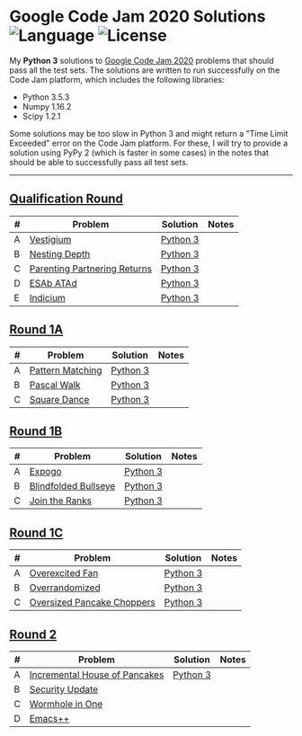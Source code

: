 # Google Code Jam 2020 Solutions ![Language](https://img.shields.io/badge/language-Python%203-orange) ![License](https://img.shields.io/github/license/theXYZT/codejam-2020)

My **Python 3** solutions to [Google Code Jam 2020](https://codingcompetitions.withgoogle.com/codejam/archive/2020) problems that should pass all the test sets. The solutions are written to run successfully on the Code Jam platform, which includes the following libraries:

 * Python 3.5.3
 * Numpy 1.16.2
 * Scipy 1.2.1

Some solutions may be too slow in Python 3 and might return a "Time Limit Exceeded" error on the Code Jam platform. For these, I will try to provide a solution using PyPy 2 (which is faster in some cases) in the notes that should be able to successfully pass all test sets.

---

## [Qualification Round](https://codingcompetitions.withgoogle.com/codejam/round/000000000019fd27)

| # | Problem | Solution | Notes |
|---|---------|----------|-------|
| A | [Vestigium](https://codingcompetitions.withgoogle.com/codejam/round/000000000019fd27/000000000020993c) | [Python 3](https://github.com/theXYZT/codejam-2020/blob/master/Qualification%20Round/vestigium.py) |  |
| B | [Nesting Depth](https://codingcompetitions.withgoogle.com/codejam/round/000000000019fd27/0000000000209a9f) | [Python 3](https://github.com/theXYZT/codejam-2020/blob/master/Qualification%20Round/nesting-depth.py) |  |
| C | [Parenting Partnering Returns](https://codingcompetitions.withgoogle.com/codejam/round/000000000019fd27/000000000020bdf9) | [Python 3](https://github.com/theXYZT/codejam-2020/blob/master/Qualification%20Round/parenting-partnering-returns.py) |  |
| D | [ESAb ATAd](https://codingcompetitions.withgoogle.com/codejam/round/000000000019fd27/0000000000209a9e) | [Python 3](https://github.com/theXYZT/codejam-2020/blob/master/Qualification%20Round/esab-atad.py) |  |
| E | [Indicium](https://codingcompetitions.withgoogle.com/codejam/round/000000000019fd27/0000000000209aa0) | [Python 3](https://github.com/theXYZT/codejam-2020/blob/master/Qualification%20Round/indicium.py) |  |


## [Round 1A](https://codingcompetitions.withgoogle.com/codejam/round/000000000019fd74)

| # | Problem | Solution | Notes |
|---|---------|----------|-------|
| A | [Pattern Matching](https://codingcompetitions.withgoogle.com/codejam/round/000000000019fd74/00000000002b3034) | [Python 3](https://github.com/theXYZT/codejam-2020/blob/master/Round%201A/pattern-matching.py) | |
| B | [Pascal Walk](https://codingcompetitions.withgoogle.com/codejam/round/000000000019fd74/00000000002b1353) | [Python 3](https://github.com/theXYZT/codejam-2020/blob/master/Round%201A/pascal-walk.py) | |
| C | [Square Dance](https://codingcompetitions.withgoogle.com/codejam/round/000000000019fd74/00000000002b1355) | [Python 3](https://github.com/theXYZT/codejam-2020/blob/master/Round%201A/square-dance.py) | |


## [Round 1B](https://codingcompetitions.withgoogle.com/codejam/round/000000000019fef2)

| # | Problem | Solution | Notes |
|---|---------|----------|-------|
| A | [Expogo](https://codingcompetitions.withgoogle.com/codejam/round/000000000019fef2/00000000002d5b62) | [Python 3](https://github.com/theXYZT/codejam-2020/blob/master/Round%201B/expogo.py) | |
| B | [Blindfolded Bullseye](https://codingcompetitions.withgoogle.com/codejam/round/000000000019fef2/00000000002d5b63) | [Python 3](https://github.com/theXYZT/codejam-2020/blob/master/Round%201B/blindfolded-bullseye.py) | |
| C | [Join the Ranks](https://codingcompetitions.withgoogle.com/codejam/round/000000000019fef2/00000000002d5b64) | [Python 3](https://github.com/theXYZT/codejam-2020/blob/master/Round%201B/join-the-ranks.py) | |


## [Round 1C](https://codingcompetitions.withgoogle.com/codejam/round/000000000019fef4)

| # | Problem | Solution | Notes |
|---|---------|----------|-------|
| A | [Overexcited Fan](https://codingcompetitions.withgoogle.com/codejam/round/000000000019fef4/0000000000317409) | [Python 3](https://github.com/theXYZT/codejam-2020/blob/master/Round%201C/overexcited-fan.py) | |
| B | [Overrandomized](https://codingcompetitions.withgoogle.com/codejam/round/000000000019fef4/00000000003179a1) | [Python 3](https://github.com/theXYZT/codejam-2020/blob/master/Round%201C/overrandomized.py) | |
| C | [Oversized Pancake Choppers](https://codingcompetitions.withgoogle.com/codejam/round/000000000019fef4/00000000003172d1) | [Python 3](https://github.com/theXYZT/codejam-2020/blob/master/Round%201C/oversized-pancake-choppers.py) | |


## [Round 2](https://codingcompetitions.withgoogle.com/codejam/round/000000000019ffb9)

| # | Problem | Solution | Notes |
|---|---------|----------|-------|
| A | [Incremental House of Pancakes](https://codingcompetitions.withgoogle.com/codejam/round/000000000019ffb9/00000000003384ea) | [Python 3](https://github.com/theXYZT/codejam-2020/blob/master/Round%202/incremental-house-of-pancakes.py) | |
| B | [Security Update](https://codingcompetitions.withgoogle.com/codejam/round/000000000019ffb9/000000000033871f) | []() | |
| C | [Wormhole in One](https://codingcompetitions.withgoogle.com/codejam/round/000000000019ffb9/00000000003386d0) | []() | |
| D | [Emacs++](https://codingcompetitions.withgoogle.com/codejam/round/000000000019ffb9/000000000033893b) | []() | |

